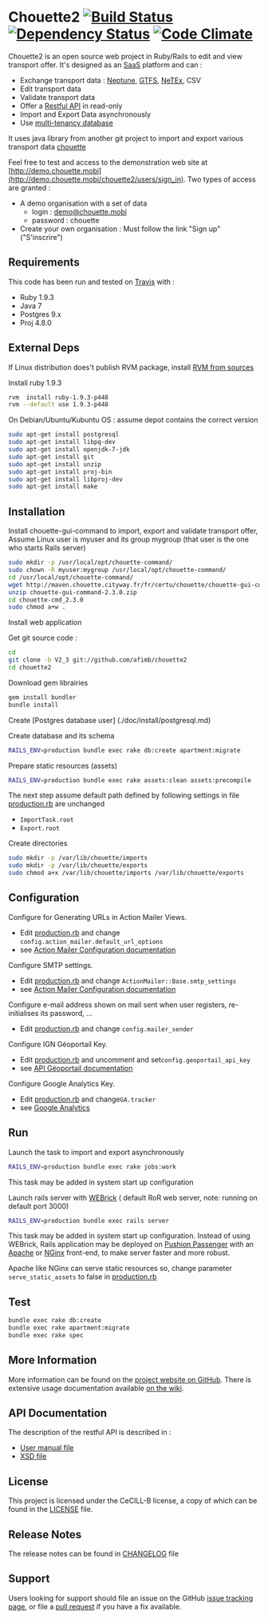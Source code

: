 # Chouette2 [![Build Status](https://travis-ci.org/afimb/chouette2.png)](http://travis-ci.org/afimb/chouette2?branch=master) [![Dependency Status](https://gemnasium.com/afimb/chouette2.png)](https://gemnasium.com/afimb/chouette2) [![Code Climate](https://codeclimate.com/github/afimb/chouette2.png)](https://codeclimate.com/github/afimb/chouette2)

Chouette2 is an open source web project in Ruby/Rails to edit and view transport offer. It's designed as an [SaaS](http://en.wikipedia.org/wiki/Software_as_a_service) platform and can :
* Exchange transport data : [Neptune](http://www.chouette.mobi/spip.php?rubrique61), [GTFS](https://developers.google.com/transit/gtfs/reference?hl=fr), [NeTEx](http://www.kizoom.com/standards/netex/), CSV
* Edit transport data
* Validate transport data
* Offer a [Restful API](https://en.wikipedia.org/wiki/Representational_state_transfer) in read-only
* Import and Export Data asynchronously
* Use [multi-tenancy database](http://en.wikipedia.org/wiki/Multitenancy)

It uses java library from another git project to import and export various transport data [chouette](http://github.com/afimb/chouette)

Feel free to test and access to the demonstration web site at [http://demo.chouette.mobi](http://demo.chouette.mobi/chouette2/users/sign_in). Two types of access are granted :
* A demo organisation with a set of data
  * login : demo@chouette.mobi
  * password : chouette
* Create your own organisation : Must follow the link "Sign up" ("S'inscrire")

Requirements
------------

This code has been run and tested on [Travis](http://travis-ci.org/afimb/chouette2?branch=master) with :
* Ruby 1.9.3
* Java 7
* Postgres 9.x
* Proj 4.8.0

External Deps
-------------

If Linux distribution does't publish RVM package,
install [RVM from sources](./doc/install/rvm.md)

Install ruby 1.9.3
```sh
rvm  install ruby-1.9.3-p448
rvm --default use 1.9.3-p448
```

On Debian/Ubuntu/Kubuntu OS : assume depot contains the correct version

```sh
sudo apt-get install postgresql
sudo apt-get install libpq-dev
sudo apt-get install openjdk-7-jdk
sudo apt-get install git
sudo apt-get install unzip
sudo apt-get install proj-bin
sudo apt-get install libproj-dev
sudo apt-get install make
```

Installation
------------


Install chouette-gui-command to import, export and validate transport offer,
Assume Linux user is myuser and its group mygroup (that user is the one who starts Rails server)
```sh
sudo mkdir -p /usr/local/opt/chouette-command/
sudo chown -R myuser:mygroup /usr/local/opt/chouette-command/
cd /usr/local/opt/chouette-command/
wget http://maven.chouette.cityway.fr/fr/certu/chouette/chouette-gui-command/2.3.0/chouette-gui-command-2.3.0.zip
unzip chouette-gui-command-2.3.0.zip
cd chouette-cmd_2.3.0
sudo chmod a+w .
```

Install web application

Get git source code :
```sh
cd
git clone -b V2_3 git://github.com/afimb/chouette2
cd chouette2
```
Download gem librairies
```sh
gem install bundler
bundle install
```
Create [Postgres database user] (./doc/install/postgresql.md)

Create database and its schema
```sh
RAILS_ENV=production bundle exec rake db:create apartment:migrate
```

Prepare static resources (assets)
```sh
RAILS_ENV=production bundle exec rake assets:clean assets:precompile
```

The next step assume default path defined by following settings in file [production.rb](./config/environments/production.rb) are unchanged
* ```ImportTask.root```
* ```Export.root```

Create directories
```sh
sudo mkdir -p /var/lib/chouette/imports
sudo mkdir -p /var/lib/chouette/exports
sudo chmod a+x /var/lib/chouette/imports /var/lib/chouette/exports
```

Configuration
-------------

Configure for Generating URLs in Action Mailer Views.
* Edit [production.rb](./config/environments/production.rb) and change ```config.action_mailer.default_url_options```
* see [Action Mailer Configuration documentation](http://guides.rubyonrails.org/action_mailer_basics.html)

Configure SMTP settings.
* Edit [production.rb](./config/environments/production.rb) and change ```ActionMailer::Base.smtp_settings```
* see [Action Mailer Configuration documentation](http://guides.rubyonrails.org/action_mailer_basics.html)

Configure e-mail address shown on mail sent when user registers, re-initialises its password, ...
* Edit [production.rb](./config/environments/production.rb) and change ```config.mailer_sender```

Configure IGN Géoportail Key.
* Edit [production.rb](./config/environments/production.rb) and uncomment and set```config.geoportail_api_key```
* see [API Géoportail documentation](http://api.ign.fr/accueil)

Configure Google Analytics Key.
* Edit [production.rb](./config/environments/production.rb) and change```GA.tracker```
* see [Google Analytics](https://www.google.fr/intl/fr/analytics/)


Run
---

Launch the task to import and export asynchronously
```sh
RAILS_ENV=production bundle exec rake jobs:work
```
This task may be added in system start up configuration

Launch rails server with [WEBrick](http://guides.rubyonrails.org/command_line.html#server-with-different-backends) ( default RoR web server, note: running on default port 3000)
```sh
RAILS_ENV=production bundle exec rails server
```

This task may be added in system start up configuration.
Instead of using WEBrick, Rails application may be deployed on [Pushion Passenger](https://www.phusionpassenger.com/) with an [Apache](http://httpd.apache.org/) or [NGinx](http://nginx.com/) front-end, to make server faster and more robust.

Apache like NGinx can serve static resources
so, change parameter ```serve_static_assets``` to false in [production.rb](./config/environments/production.rb)

Test
----

```sh
bundle exec rake db:create
bundle exec rake apartment:migrate
bundle exec rake spec
```

More Information
----------------

More information can be found on the [project website on GitHub](.).
There is extensive usage documentation available [on the wiki](../../wiki).

API Documentation
-----------------

The description of the restful API is described in :
* [User manual file](./doc/interfaces/Chouette_API_REST_v1.2.pdf)
* [XSD file](./doc/interfaces/api_rest_v1.xsd)


License
-------

This project is licensed under the CeCILL-B license, a copy of which can be found in the [LICENSE](./LICENSE.md) file.

Release Notes
-------------

The release notes can be found in [CHANGELOG](./CHANGELOG.md) file

Support
-------

Users looking for support should file an issue on the GitHub [issue tracking page](../../issues), or file a [pull request](../../pulls) if you have a fix available.
